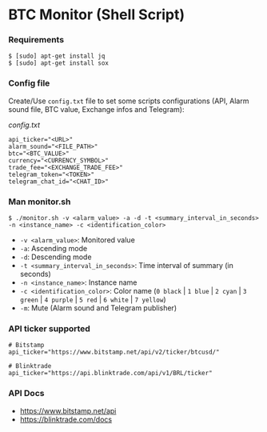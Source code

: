 # BTC Monitor (Shell Script)

### Requirements

```shell
$ [sudo] apt-get install jq
$ [sudo] apt-get install sox
```

### Config file

Create/Use `config.txt` file to set some scripts configurations (API, Alarm sound file, BTC value, Exchange infos and Telegram):

*config.txt*
```
api_ticker="<URL>"
alarm_sound="<FILE_PATH>"
btc="<BTC_VALUE>"
currency="<CURRENCY_SYMBOL>"
trade_fee="<EXCHANGE_TRADE_FEE>"
telegram_token="<TOKEN>"
telegram_chat_id="<CHAT_ID>"
```

### Man monitor.sh

```shell
$ ./monitor.sh -v <alarm_value> -a -d -t <summary_interval_in_seconds> -n <instance_name> -c <identification_color>
```

- `-v <alarm_value>`: Monitored value
- `-a`: Ascending mode
- `-d`: Descending mode
- `-t <summary_interval_in_seconds>`: Time interval of summary (in seconds)
- `-n <instance_name>`: Instance name
- `-c <identification_color>`: Color name (`0 black` | `1 blue` | `2 cyan` | `3 green` | `4 purple` | `5 red` | `6 white` | `7 yellow`)
- `-m`: Mute (Alarm sound and Telegram publisher)

### API ticker supported

```
# Bitstamp
api_ticker="https://www.bitstamp.net/api/v2/ticker/btcusd/"

# Blinktrade
api_ticker="https://api.blinktrade.com/api/v1/BRL/ticker"

```

### API Docs

- https://www.bitstamp.net/api
- https://blinktrade.com/docs
